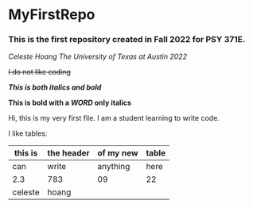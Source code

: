 # MyFirstRepo
### This is the first repository created in Fall 2022 for PSY 371E.

*Celeste Hoang The University of Texas at Austin 2022*

~~I do not like coding~~

***This is both italics and bold***

**This is bold with a _WORD_ only italics**

Hi, this is my very first file. I am a student learning to write code.

I like tables:

| this is | the header | of my new | table |
| --- | --- | --- | --- |
|  can | write | anything | here |
| 2.3 | 783 | 09 | 22 |
| celeste | hoang |
